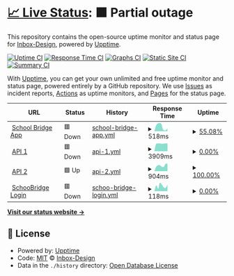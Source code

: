 # [📈 Live Status](https://status.bridge.school.nz): <!--live status--> **🟧 Partial outage**

This repository contains the open-source uptime monitor and status page for [Inbox-Design](https://status.bridge.school.nz), powered by [Upptime](https://github.com/upptime/upptime).

[![Uptime CI](https://github.com/Inbox-Design/bridge-status/workflows/Uptime%20CI/badge.svg)](https://github.com/Inbox-Design/bridge-status/actions?query=workflow%3A%22Uptime+CI%22)
[![Response Time CI](https://github.com/Inbox-Design/bridge-status/workflows/Response%20Time%20CI/badge.svg)](https://github.com/Inbox-Design/bridge-status/actions?query=workflow%3A%22Response+Time+CI%22)
[![Graphs CI](https://github.com/Inbox-Design/bridge-status/workflows/Graphs%20CI/badge.svg)](https://github.com/Inbox-Design/bridge-status/actions?query=workflow%3A%22Graphs+CI%22)
[![Static Site CI](https://github.com/Inbox-Design/bridge-status/workflows/Static%20Site%20CI/badge.svg)](https://github.com/Inbox-Design/bridge-status/actions?query=workflow%3A%22Static+Site+CI%22)
[![Summary CI](https://github.com/Inbox-Design/bridge-status/workflows/Summary%20CI/badge.svg)](https://github.com/Inbox-Design/bridge-status/actions?query=workflow%3A%22Summary+CI%22)

With [Upptime](https://upptime.js.org), you can get your own unlimited and free uptime monitor and status page, powered entirely by a GitHub repository. We use [Issues](https://github.com/Inbox-Design/bridge-status/issues) as incident reports, [Actions](https://github.com/Inbox-Design/bridge-status/actions) as uptime monitors, and [Pages](https://status.bridge.school.nz) for the status page.

<!--start: status pages-->
<!-- This summary is generated by Upptime (https://github.com/upptime/upptime) -->
<!-- Do not edit this manually, your changes will be overwritten -->
<!-- prettier-ignore -->
| URL | Status | History | Response Time | Uptime |
| --- | ------ | ------- | ------------- | ------ |
| <img alt="" src="https://icons.duckduckgo.com/ip3/tidewater.bridge.school.nz.ico" height="13"> [School Bridge App](https://tidewater.bridge.school.nz) | 🟥 Down | [school-bridge-app.yml](https://github.com/Inbox-Design/bridge-status/commits/HEAD/history/school-bridge-app.yml) | <details><summary><img alt="Response time graph" src="./graphs/school-bridge-app/response-time-week.png" height="20"> 518ms</summary><br><a href="https://status.bridge.school.nz/history/school-bridge-app"><img alt="Response time 821" src="https://img.shields.io/endpoint?url=https%3A%2F%2Fraw.githubusercontent.com%2FInbox-Design%2Fbridge-status%2FHEAD%2Fapi%2Fschool-bridge-app%2Fresponse-time.json"></a><br><a href="https://status.bridge.school.nz/history/school-bridge-app"><img alt="24-hour response time 306" src="https://img.shields.io/endpoint?url=https%3A%2F%2Fraw.githubusercontent.com%2FInbox-Design%2Fbridge-status%2FHEAD%2Fapi%2Fschool-bridge-app%2Fresponse-time-day.json"></a><br><a href="https://status.bridge.school.nz/history/school-bridge-app"><img alt="7-day response time 518" src="https://img.shields.io/endpoint?url=https%3A%2F%2Fraw.githubusercontent.com%2FInbox-Design%2Fbridge-status%2FHEAD%2Fapi%2Fschool-bridge-app%2Fresponse-time-week.json"></a><br><a href="https://status.bridge.school.nz/history/school-bridge-app"><img alt="30-day response time 787" src="https://img.shields.io/endpoint?url=https%3A%2F%2Fraw.githubusercontent.com%2FInbox-Design%2Fbridge-status%2FHEAD%2Fapi%2Fschool-bridge-app%2Fresponse-time-month.json"></a><br><a href="https://status.bridge.school.nz/history/school-bridge-app"><img alt="1-year response time 821" src="https://img.shields.io/endpoint?url=https%3A%2F%2Fraw.githubusercontent.com%2FInbox-Design%2Fbridge-status%2FHEAD%2Fapi%2Fschool-bridge-app%2Fresponse-time-year.json"></a></details> | <details><summary><a href="https://status.bridge.school.nz/history/school-bridge-app">55.08%</a></summary><a href="https://status.bridge.school.nz/history/school-bridge-app"><img alt="All-time uptime 96.72%" src="https://img.shields.io/endpoint?url=https%3A%2F%2Fraw.githubusercontent.com%2FInbox-Design%2Fbridge-status%2FHEAD%2Fapi%2Fschool-bridge-app%2Fuptime.json"></a><br><a href="https://status.bridge.school.nz/history/school-bridge-app"><img alt="24-hour uptime 0.00%" src="https://img.shields.io/endpoint?url=https%3A%2F%2Fraw.githubusercontent.com%2FInbox-Design%2Fbridge-status%2FHEAD%2Fapi%2Fschool-bridge-app%2Fuptime-day.json"></a><br><a href="https://status.bridge.school.nz/history/school-bridge-app"><img alt="7-day uptime 55.08%" src="https://img.shields.io/endpoint?url=https%3A%2F%2Fraw.githubusercontent.com%2FInbox-Design%2Fbridge-status%2FHEAD%2Fapi%2Fschool-bridge-app%2Fuptime-week.json"></a><br><a href="https://status.bridge.school.nz/history/school-bridge-app"><img alt="30-day uptime 89.66%" src="https://img.shields.io/endpoint?url=https%3A%2F%2Fraw.githubusercontent.com%2FInbox-Design%2Fbridge-status%2FHEAD%2Fapi%2Fschool-bridge-app%2Fuptime-month.json"></a><br><a href="https://status.bridge.school.nz/history/school-bridge-app"><img alt="1-year uptime 96.72%" src="https://img.shields.io/endpoint?url=https%3A%2F%2Fraw.githubusercontent.com%2FInbox-Design%2Fbridge-status%2FHEAD%2Fapi%2Fschool-bridge-app%2Fuptime-year.json"></a></details>
| <img alt="" src="https://icons.duckduckgo.com/ip3/api-191.bridge.school.nz.ico" height="13"> [API 1](https://api-191.bridge.school.nz) | 🟥 Down | [api-1.yml](https://github.com/Inbox-Design/bridge-status/commits/HEAD/history/api-1.yml) | <details><summary><img alt="Response time graph" src="./graphs/api-1/response-time-week.png" height="20"> 3909ms</summary><br><a href="https://status.bridge.school.nz/history/api-1"><img alt="Response time 1221" src="https://img.shields.io/endpoint?url=https%3A%2F%2Fraw.githubusercontent.com%2FInbox-Design%2Fbridge-status%2FHEAD%2Fapi%2Fapi-1%2Fresponse-time.json"></a><br><a href="https://status.bridge.school.nz/history/api-1"><img alt="24-hour response time 3981" src="https://img.shields.io/endpoint?url=https%3A%2F%2Fraw.githubusercontent.com%2FInbox-Design%2Fbridge-status%2FHEAD%2Fapi%2Fapi-1%2Fresponse-time-day.json"></a><br><a href="https://status.bridge.school.nz/history/api-1"><img alt="7-day response time 3909" src="https://img.shields.io/endpoint?url=https%3A%2F%2Fraw.githubusercontent.com%2FInbox-Design%2Fbridge-status%2FHEAD%2Fapi%2Fapi-1%2Fresponse-time-week.json"></a><br><a href="https://status.bridge.school.nz/history/api-1"><img alt="30-day response time 2255" src="https://img.shields.io/endpoint?url=https%3A%2F%2Fraw.githubusercontent.com%2FInbox-Design%2Fbridge-status%2FHEAD%2Fapi%2Fapi-1%2Fresponse-time-month.json"></a><br><a href="https://status.bridge.school.nz/history/api-1"><img alt="1-year response time 1221" src="https://img.shields.io/endpoint?url=https%3A%2F%2Fraw.githubusercontent.com%2FInbox-Design%2Fbridge-status%2FHEAD%2Fapi%2Fapi-1%2Fresponse-time-year.json"></a></details> | <details><summary><a href="https://status.bridge.school.nz/history/api-1">0.00%</a></summary><a href="https://status.bridge.school.nz/history/api-1"><img alt="All-time uptime 92.47%" src="https://img.shields.io/endpoint?url=https%3A%2F%2Fraw.githubusercontent.com%2FInbox-Design%2Fbridge-status%2FHEAD%2Fapi%2Fapi-1%2Fuptime.json"></a><br><a href="https://status.bridge.school.nz/history/api-1"><img alt="24-hour uptime 0.00%" src="https://img.shields.io/endpoint?url=https%3A%2F%2Fraw.githubusercontent.com%2FInbox-Design%2Fbridge-status%2FHEAD%2Fapi%2Fapi-1%2Fuptime-day.json"></a><br><a href="https://status.bridge.school.nz/history/api-1"><img alt="7-day uptime 0.00%" src="https://img.shields.io/endpoint?url=https%3A%2F%2Fraw.githubusercontent.com%2FInbox-Design%2Fbridge-status%2FHEAD%2Fapi%2Fapi-1%2Fuptime-week.json"></a><br><a href="https://status.bridge.school.nz/history/api-1"><img alt="30-day uptime 73.89%" src="https://img.shields.io/endpoint?url=https%3A%2F%2Fraw.githubusercontent.com%2FInbox-Design%2Fbridge-status%2FHEAD%2Fapi%2Fapi-1%2Fuptime-month.json"></a><br><a href="https://status.bridge.school.nz/history/api-1"><img alt="1-year uptime 92.47%" src="https://img.shields.io/endpoint?url=https%3A%2F%2Fraw.githubusercontent.com%2FInbox-Design%2Fbridge-status%2FHEAD%2Fapi%2Fapi-1%2Fuptime-year.json"></a></details>
| <img alt="" src="https://icons.duckduckgo.com/ip3/api-193.bridge.school.nz.ico" height="13"> [API 2](https://api-193.bridge.school.nz) | 🟩 Up | [api-2.yml](https://github.com/Inbox-Design/bridge-status/commits/HEAD/history/api-2.yml) | <details><summary><img alt="Response time graph" src="./graphs/api-2/response-time-week.png" height="20"> 904ms</summary><br><a href="https://status.bridge.school.nz/history/api-2"><img alt="Response time 877" src="https://img.shields.io/endpoint?url=https%3A%2F%2Fraw.githubusercontent.com%2FInbox-Design%2Fbridge-status%2FHEAD%2Fapi%2Fapi-2%2Fresponse-time.json"></a><br><a href="https://status.bridge.school.nz/history/api-2"><img alt="24-hour response time 1203" src="https://img.shields.io/endpoint?url=https%3A%2F%2Fraw.githubusercontent.com%2FInbox-Design%2Fbridge-status%2FHEAD%2Fapi%2Fapi-2%2Fresponse-time-day.json"></a><br><a href="https://status.bridge.school.nz/history/api-2"><img alt="7-day response time 904" src="https://img.shields.io/endpoint?url=https%3A%2F%2Fraw.githubusercontent.com%2FInbox-Design%2Fbridge-status%2FHEAD%2Fapi%2Fapi-2%2Fresponse-time-week.json"></a><br><a href="https://status.bridge.school.nz/history/api-2"><img alt="30-day response time 858" src="https://img.shields.io/endpoint?url=https%3A%2F%2Fraw.githubusercontent.com%2FInbox-Design%2Fbridge-status%2FHEAD%2Fapi%2Fapi-2%2Fresponse-time-month.json"></a><br><a href="https://status.bridge.school.nz/history/api-2"><img alt="1-year response time 877" src="https://img.shields.io/endpoint?url=https%3A%2F%2Fraw.githubusercontent.com%2FInbox-Design%2Fbridge-status%2FHEAD%2Fapi%2Fapi-2%2Fresponse-time-year.json"></a></details> | <details><summary><a href="https://status.bridge.school.nz/history/api-2">100.00%</a></summary><a href="https://status.bridge.school.nz/history/api-2"><img alt="All-time uptime 99.72%" src="https://img.shields.io/endpoint?url=https%3A%2F%2Fraw.githubusercontent.com%2FInbox-Design%2Fbridge-status%2FHEAD%2Fapi%2Fapi-2%2Fuptime.json"></a><br><a href="https://status.bridge.school.nz/history/api-2"><img alt="24-hour uptime 100.00%" src="https://img.shields.io/endpoint?url=https%3A%2F%2Fraw.githubusercontent.com%2FInbox-Design%2Fbridge-status%2FHEAD%2Fapi%2Fapi-2%2Fuptime-day.json"></a><br><a href="https://status.bridge.school.nz/history/api-2"><img alt="7-day uptime 100.00%" src="https://img.shields.io/endpoint?url=https%3A%2F%2Fraw.githubusercontent.com%2FInbox-Design%2Fbridge-status%2FHEAD%2Fapi%2Fapi-2%2Fuptime-week.json"></a><br><a href="https://status.bridge.school.nz/history/api-2"><img alt="30-day uptime 100.00%" src="https://img.shields.io/endpoint?url=https%3A%2F%2Fraw.githubusercontent.com%2FInbox-Design%2Fbridge-status%2FHEAD%2Fapi%2Fapi-2%2Fuptime-month.json"></a><br><a href="https://status.bridge.school.nz/history/api-2"><img alt="1-year uptime 99.72%" src="https://img.shields.io/endpoint?url=https%3A%2F%2Fraw.githubusercontent.com%2FInbox-Design%2Fbridge-status%2FHEAD%2Fapi%2Fapi-2%2Fuptime-year.json"></a></details>
| <img alt="" src="https://icons.duckduckgo.com/ip3/login.bridge.school.nz.ico" height="13"> [SchooBridge Login](https://login.bridge.school.nz) | 🟥 Down | [schoo-bridge-login.yml](https://github.com/Inbox-Design/bridge-status/commits/HEAD/history/schoo-bridge-login.yml) | <details><summary><img alt="Response time graph" src="./graphs/schoo-bridge-login/response-time-week.png" height="20"> 118ms</summary><br><a href="https://status.bridge.school.nz/history/schoo-bridge-login"><img alt="Response time 107" src="https://img.shields.io/endpoint?url=https%3A%2F%2Fraw.githubusercontent.com%2FInbox-Design%2Fbridge-status%2FHEAD%2Fapi%2Fschoo-bridge-login%2Fresponse-time.json"></a><br><a href="https://status.bridge.school.nz/history/schoo-bridge-login"><img alt="24-hour response time 149" src="https://img.shields.io/endpoint?url=https%3A%2F%2Fraw.githubusercontent.com%2FInbox-Design%2Fbridge-status%2FHEAD%2Fapi%2Fschoo-bridge-login%2Fresponse-time-day.json"></a><br><a href="https://status.bridge.school.nz/history/schoo-bridge-login"><img alt="7-day response time 118" src="https://img.shields.io/endpoint?url=https%3A%2F%2Fraw.githubusercontent.com%2FInbox-Design%2Fbridge-status%2FHEAD%2Fapi%2Fschoo-bridge-login%2Fresponse-time-week.json"></a><br><a href="https://status.bridge.school.nz/history/schoo-bridge-login"><img alt="30-day response time 117" src="https://img.shields.io/endpoint?url=https%3A%2F%2Fraw.githubusercontent.com%2FInbox-Design%2Fbridge-status%2FHEAD%2Fapi%2Fschoo-bridge-login%2Fresponse-time-month.json"></a><br><a href="https://status.bridge.school.nz/history/schoo-bridge-login"><img alt="1-year response time 107" src="https://img.shields.io/endpoint?url=https%3A%2F%2Fraw.githubusercontent.com%2FInbox-Design%2Fbridge-status%2FHEAD%2Fapi%2Fschoo-bridge-login%2Fresponse-time-year.json"></a></details> | <details><summary><a href="https://status.bridge.school.nz/history/schoo-bridge-login">0.00%</a></summary><a href="https://status.bridge.school.nz/history/schoo-bridge-login"><img alt="All-time uptime 0.00%" src="https://img.shields.io/endpoint?url=https%3A%2F%2Fraw.githubusercontent.com%2FInbox-Design%2Fbridge-status%2FHEAD%2Fapi%2Fschoo-bridge-login%2Fuptime.json"></a><br><a href="https://status.bridge.school.nz/history/schoo-bridge-login"><img alt="24-hour uptime 0.00%" src="https://img.shields.io/endpoint?url=https%3A%2F%2Fraw.githubusercontent.com%2FInbox-Design%2Fbridge-status%2FHEAD%2Fapi%2Fschoo-bridge-login%2Fuptime-day.json"></a><br><a href="https://status.bridge.school.nz/history/schoo-bridge-login"><img alt="7-day uptime 0.00%" src="https://img.shields.io/endpoint?url=https%3A%2F%2Fraw.githubusercontent.com%2FInbox-Design%2Fbridge-status%2FHEAD%2Fapi%2Fschoo-bridge-login%2Fuptime-week.json"></a><br><a href="https://status.bridge.school.nz/history/schoo-bridge-login"><img alt="30-day uptime 1.38%" src="https://img.shields.io/endpoint?url=https%3A%2F%2Fraw.githubusercontent.com%2FInbox-Design%2Fbridge-status%2FHEAD%2Fapi%2Fschoo-bridge-login%2Fuptime-month.json"></a><br><a href="https://status.bridge.school.nz/history/schoo-bridge-login"><img alt="1-year uptime 0.00%" src="https://img.shields.io/endpoint?url=https%3A%2F%2Fraw.githubusercontent.com%2FInbox-Design%2Fbridge-status%2FHEAD%2Fapi%2Fschoo-bridge-login%2Fuptime-year.json"></a></details>

<!--end: status pages-->

[**Visit our status website →**](https://status.bridge.school.nz)

## 📄 License

- Powered by: [Upptime](https://github.com/upptime/upptime)
- Code: [MIT](./LICENSE) © [Inbox-Design](https://status.bridge.school.nz)
- Data in the `./history` directory: [Open Database License](https://opendatacommons.org/licenses/odbl/1-0/)
